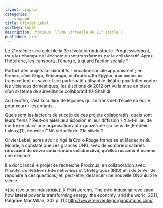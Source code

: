 ```yaml
---
layout: crapaud
categories:
  - crapaud
title: Olivier Lebel
sortkey: lebel
description: Proximus, l’ONG virtuelle du 21° siècle ?
published: true
---
```


Le 21e siècle sera celui de la 3e révolution industrielle. Progressivement, tous les champs de l’économie sont transformés par le collaboratif. Après l’hôtellerie, les transports, l’énergie, à quand l’action sociale ?

Partout des projets collaboratifs à vocation sociale apparaissent ; en France, c’est Singa, Entourage, et d’autres. En Egypte, des écoles se transmettent un savoir-faire participatif utilisant le théâtre pour lutter contre les violences domestiques, les élections de 2012 ont vu la mise en place d’un système de surveillance collaboratif (U-Shahid). 

Au Lesotho, c’est la culture de légumes qui se transmet d’école en école pour nourrir les enfants…

Quels sont les facteurs de succès de ces projets collaboratifs, quels sont leurs freins ? Peut-on aider leur éclosion et leur diffusion ? Y a-t-il lieu de mettre en place une organisation auto-gouvernée (au sens de [Frédéric Laloux][1], nouvelle ONG virtuelle du 21e siècle ?  

Olivier Lebel, après avoir dirigé la Croix-Rouge française et Médecins du Monde, a constaté que ces grandes ONG, avec de nombreux salariés, refusaient de suivre cette rupture collaborative, qu’elles ressentent comme une menace. 

Il a donc lancé le projet de recherche Proximus, en collaboration avec l’Institut de Relations Internationales et Stratégiques (IRIS) afin de tenter de répondre à ces questions, et, peut-être, de lancer une nouvelle ONG du 21e siècle.

*[3e révolution industrielle]: RIFKIN Jeremy, The third industrial revolution: how lateral power is transforming energy, the economy, and the world, 2011, Palgrave MacMillan, 303 p.
[1]: http://www.reinventingorganizations.com/
